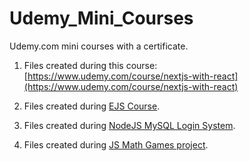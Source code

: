 # Udemy_Mini_Courses

Udemy.com mini courses with a certificate.

1. Files created during this course:
   [https://www.udemy.com/course/nextjs-with-react](https://www.udemy.com/course/nextjs-with-react)

2. Files created during [EJS Course](https://www.udemy.com/course/ejs-fullstack-web-development-masterclass).

3. Files created during [NodeJS MySQL Login System](https://www.udemy.com/course/the-complete-nodejs-mysql-login-system).

4. Files created during [JS Math Games project](https://www.udemy.com/course/javascript-math-game).
